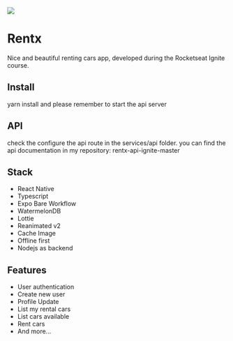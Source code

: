 <img src="https://github.com/rodrigorgtic/rentx-ignite/raw/main/.github/cover.png" />

# Rentx
Nice and beautiful renting cars app, developed during the Rocketseat Ignite course. 

## Install
yarn install
and please remember to start the api server

## API
check the configure the api route in the services/api folder.
you can find the api documentation in my repository: rentx-api-ignite-master


## Stack

- React Native
- Typescript
- Expo Bare Workflow
- WatermelonDB
- Lottie
- Reanimated v2
- Cache Image
- Offline first
- Nodejs as backend


## Features

- User authentication 
- Create new user
- Profile Update
- List my rental cars
- List cars available
- Rent cars
- And more...
